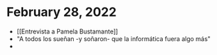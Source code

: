 # February 28, 2022

- [[Entrevista a Pamela Bustamante]]
- "A todos los sueñan -y soñaron- que la informática fuera algo más"
- 
